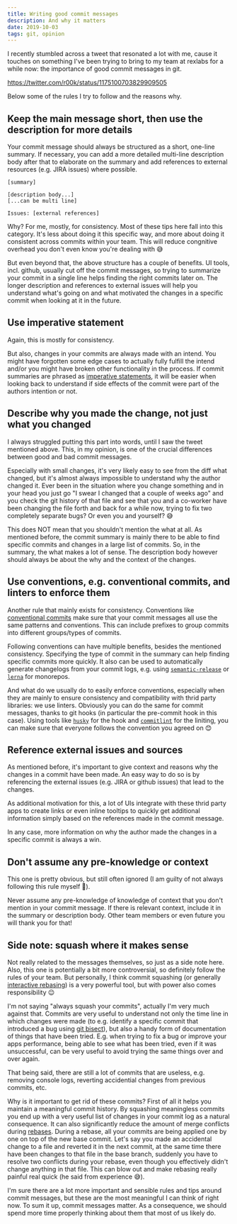 ```yaml
---
title: Writing good commit messages
description: And why it matters
date: 2019-10-03
tags: git, opinion
---
```


I recently stumbled across a tweet that resonated a lot with me, cause it touches on something I've been trying to bring to my team at rexlabs for a while now: the importance of good commit messages in git.

https://twitter.com/r00k/status/1175100703829909505

Below some of the rules I try to follow and the reasons why.

## Keep the main message short, then use the description for more details

Your commit message should always be structured as a short, one-line summary. If necessary, you can add a more detailed multi-line description body after that to elaborate on the summary and add references to external resources (e.g. JIRA issues) where possible.

```
[summary]

[description body...]
[...can be multi line]

Issues: [external references]
```

Why? For me, mostly, for consistency. Most of these tips here fall into this category. It's less about doing it this specific way, and more about doing it consistent across commits within your team. This will reduce congnitive overhead you don't even know you're dealing with 😅

But even beyond that, the above structure has a couple of benefits. UI tools, incl. github, usually cut off the commit messages, so trying to summarize your commit in a single line helps finding the right commits later on. The longer description and references to external issues will help you understand what's going on and what motivated the changes in a specific commit when looking at it in the future.

## Use imperative statement

Again, this is mostly for consistency.

But also, changes in your commits are always made with an intend. You might have forgotten some edge cases to actually fully fulfill the intend and/or you might have broken other functionality in the process. If commit summaries are phrased as [imperative statements](https://www.k12reader.com/4-sentence-types/), it will be easier when looking back to understand if side effects of the commit were part of the authors intention or not.

## Describe why you made the change, not just what you changed

I always struggled putting this part into words, until I saw the tweet mentioned above. This, in my opinion, is one of the crucial differences between good and bad commit messages.

Especially with small changes, it's very likely easy to see from the diff what changed, but it's almost always impossible to understand why the author changed it. Ever been in the situation where you change something and in your head you just go "I swear I changed that a couple of weeks ago" and you check the git history of that file and see that you and a co-worker have been changing the file forth and back for a while now, trying to fix two completely separate bugs? Or even you and yourself? 😅

This does NOT mean that you shouldn't mention the what at all. As mentioned before, the commit summary is mainly there to be able to find specific commits and changes in a large list of commits. So, in the summary, the what makes a lot of sense. The description body however should always be about the why and the context of the changes.

## Use conventions, e.g. conventional commits, and linters to enforce them

Another rule that mainly exists for consistency. Conventions like [conventional commits](https://www.conventionalcommits.org/en/v1.0.0/) make sure that your commit messages all use the same patterns and conventions. This can include prefixes to group commits into different groups/types of commits.

Following conventions can have multiple benefits, besides the mentioned consistency. Specifying the type of commit in the summary can help finding specific commits more quickly. It also can be used to automatically generate changelogs from your commit logs, e.g. using [`semantic-release`](https://github.com/semantic-release/semantic-release) or [`lerna`](https://github.com/lerna/lerna) for monorepos.

And what do we usually do to easily enforce conventions, especially when they are mainly to ensure consistency and compatibility with thrid party libraries: we use linters. Obviously you can do the same for commit messages, thanks to git hooks (in particular the pre-commit hook in this case). Using tools like [`husky`](https://github.com/typicode/husky) for the hook and [`commitlint`](https://github.com/conventional-changelog/commitlint) for the liniting, you can make sure that everyone follows the convention you agreed on 😊

## Reference external issues and sources

As mentioned before, it's important to give context and reasons why the changes in a commit have been made. An easy way to do so is by referencing the external issues (e.g. JIRA or github issues) that lead to the changes.

As additional motivation for this, a lot of UIs integrate with these thrid party apps to create links or even inline tooltips to quickly get additional information simply based on the references made in the commit message.

In any case, more information on why the author made the changes in a specific commit is always a win.

## Don't assume any pre-knowledge or context

This one is pretty obvious, but still often ignored (I am guilty of not always following this rule myself 🙈).

Never assume any pre-knowledge of knowledge of context that you don't mention in your commit message. If there is relevant context, include it in the summary or description body. Other team members or even future you will thank you for that!

## Side note: squash where it makes sense

Not really related to the messages themselves, so just as a side note here. Also, this one is potentially a bit more controversial, so definitely follow the rules of your team. But personally, I think commit squashing (or generally [interactive rebasing](https://git-scm.com/book/en/v2/Git-Tools-Rewriting-History)) is a very powerful tool, but with power also comes responsibility 😉

I'm not saying "always squash your commits", actually I'm very much against that. Commits are very useful to understand not only the time line in which changes were made (to e.g. identify a specific commit that introduced a bug using [git bisect](https://git-scm.com/docs/git-bisect)), but also a handy form of documentation of things that have been tried. E.g. when trying to fix a bug or improve your apps performance, being able to see what has been tried, even if it was unsuccessful, can be very useful to avoid trying the same things over and over again.

That being said, there are still a lot of commits that are useless, e.g. removing console logs, reverting accidential changes from previous commits, etc.

Why is it important to get rid of these commits? First of all it helps you maintain a meaningful commit history. By squashing meaningless commits you end up with a very useful list of changes in your commit log as a natural consequence. It can also significantly reduce the amount of merge conflicts during [rebases](https://git-scm.com/docs/git-rebase). During a rebase, all your commits are being applied one by one on top of the new base commit. Let's say you made an accidental change to a file and reverted it in the next commit, at the same time there have been changes to that file in the base branch, suddenly you have to resolve two conflicts during your rebase, even though you effectively didn't change anything in that file. This can blow out and make rebasing really painful real quick (he said from experience 😅).

I'm sure there are a lot more important and sensible rules and tips around commit messages, but these are the most meaningful I can think of right now. To sum it up, commit messages matter. As a consequence, we should spend more time properly thinking about them that most of us likely do.
